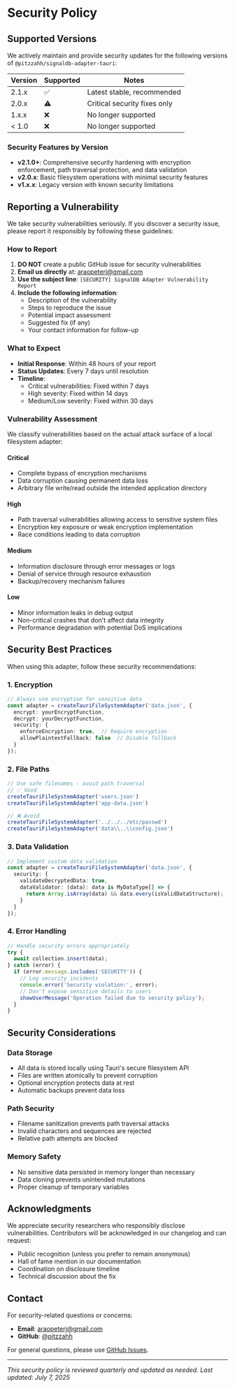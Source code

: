 # Security Policy

## Supported Versions

We actively maintain and provide security updates for the following versions of `@pitzzahh/signaldb-adapter-tauri`:

| Version | Supported          | Notes                          |
| ------- | ------------------ | ------------------------------ |
| 2.1.x   | :white_check_mark: | Latest stable, recommended     |
| 2.0.x   | :warning:          | Critical security fixes only   |
| 1.x.x   | :x:                | No longer supported            |
| < 1.0   | :x:                | No longer supported            |

### Security Features by Version

- **v2.1.0+**: Comprehensive security hardening with encryption enforcement, path traversal protection, and data validation
- **v2.0.x**: Basic filesystem operations with minimal security features
- **v1.x.x**: Legacy version with known security limitations

## Reporting a Vulnerability

We take security vulnerabilities seriously. If you discover a security issue, please report it responsibly by following these guidelines:

### How to Report

1. **DO NOT** create a public GitHub issue for security vulnerabilities
2. **Email us directly** at: [araopeterj@gmail.com](mailto:araopeterj@gmail.com)
3. **Use the subject line**: `[SECURITY] SignalDB Adapter Vulnerability Report`
4. **Include the following information**:
   - Description of the vulnerability
   - Steps to reproduce the issue
   - Potential impact assessment
   - Suggested fix (if any)
   - Your contact information for follow-up

### What to Expect

- **Initial Response**: Within 48 hours of your report
- **Status Updates**: Every 7 days until resolution
- **Timeline**: 
  - Critical vulnerabilities: Fixed within 7 days
  - High severity: Fixed within 14 days
  - Medium/Low severity: Fixed within 30 days

### Vulnerability Assessment

We classify vulnerabilities based on the actual attack surface of a local filesystem adapter:

#### Critical
- Complete bypass of encryption mechanisms
- Data corruption causing permanent data loss
- Arbitrary file write/read outside the intended application directory

#### High
- Path traversal vulnerabilities allowing access to sensitive system files
- Encryption key exposure or weak encryption implementation
- Race conditions leading to data corruption

#### Medium
- Information disclosure through error messages or logs
- Denial of service through resource exhaustion
- Backup/recovery mechanism failures

#### Low
- Minor information leaks in debug output
- Non-critical crashes that don't affect data integrity
- Performance degradation with potential DoS implications

## Security Best Practices

When using this adapter, follow these security recommendations:

### 1. Encryption
```typescript
// Always use encryption for sensitive data
const adapter = createTauriFileSystemAdapter('data.json', {
  encrypt: yourEncryptFunction,
  decrypt: yourDecryptFunction,
  security: {
    enforceEncryption: true,  // Require encryption
    allowPlaintextFallback: false  // Disable fallback
  }
});
```

### 2. File Paths
```typescript
// Use safe filenames - avoid path traversal
// ✅ Good
createTauriFileSystemAdapter('users.json')
createTauriFileSystemAdapter('app-data.json')

// ❌ Avoid
createTauriFileSystemAdapter('../../../etc/passwd')
createTauriFileSystemAdapter('data\\..\\config.json')
```

### 3. Data Validation
```typescript
// Implement custom data validation
const adapter = createTauriFileSystemAdapter('data.json', {
  security: {
    validateDecryptedData: true,
    dataValidator: (data): data is MyDataType[] => {
      return Array.isArray(data) && data.every(isValidDataStructure);
    }
  }
});
```

### 4. Error Handling
```typescript
// Handle security errors appropriately
try {
  await collection.insert(data);
} catch (error) {
  if (error.message.includes('SECURITY')) {
    // Log security incidents
    console.error('Security violation:', error);
    // Don't expose sensitive details to users
    showUserMessage('Operation failed due to security policy');
  }
}
```

## Security Considerations

### Data Storage
- All data is stored locally using Tauri's secure filesystem API
- Files are written atomically to prevent corruption
- Optional encryption protects data at rest
- Automatic backups prevent data loss

### Path Security
- Filename sanitization prevents path traversal attacks
- Invalid characters and sequences are rejected
- Relative path attempts are blocked

### Memory Safety
- No sensitive data persisted in memory longer than necessary
- Data cloning prevents unintended mutations
- Proper cleanup of temporary variables

## Acknowledgments

We appreciate security researchers who responsibly disclose vulnerabilities. Contributors will be acknowledged in our changelog and can request:

- Public recognition (unless you prefer to remain anonymous)
- Hall of fame mention in our documentation
- Coordination on disclosure timeline
- Technical discussion about the fix

## Contact

For security-related questions or concerns:
- **Email**: [araopeterj@gmail.com](mailto:araopeterj@gmail.com)
- **GitHub**: [@pitzzahh](https://github.com/pitzzahh)

For general questions, please use [GitHub Issues](https://github.com/pitzzahh/signaldb-adapter-tauri/issues).

---

*This security policy is reviewed quarterly and updated as needed. Last updated: July 7, 2025*
